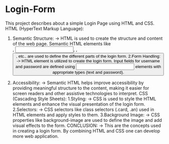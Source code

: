 # Login-Form
This project describes about a simple Login Page using HTML and CSS.
HTML (HyperText Markup Language):
1. Semantic Structure:
-> HTML is used to create the structure and content of the web page. Semantic HTML elements like <form>, <input>, <label>, <button>, etc., are used to define the different parts of the login form.
2.Form Handling:
-> HTML <form> element is utilized to create the login form. Input fields for username and password are defined using <input> elements with appropriate types (text and password).
3. Accessibility:
-> Semantic HTML helps improve accessibility by providing meaningful structure to the content, making it easier for screen readers and other assistive technologies to interpret.
CSS (Cascading Style Sheets):
1.Styling:
-> CSS is used to style the HTML elements and enhance the visual presentation of the login form.
2.Selectors:
-> CSS selectors like class selectors (.card, .an) used in HTML elements and apply styles to them.
3.Background Image:
->  CSS properties like background-image are used to define the image and add visual effects to the form.
CONCLUSION:
-> This are the concepts used in creating a login form. By combining HTML and CSS one can develop more web application.
